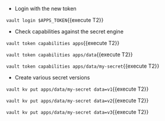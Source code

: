 * Login with the new token

`vault login $APPS_TOKEN`{{execute T2}}

* Check capabilities against the secret engine

`vault token capabilities apps`{{execute T2}}

`vault token capabilities apps/data`{{execute T2}}

`vault token capabilities apps/data/my-secret`{{execute T2}}

* Create various secret versions

`vault kv put apps/data/my-secret data=v1`{{execute T2}}

`vault kv put apps/data/my-secret data=v2`{{execute T2}}

`vault kv put apps/data/my-secret data=v3`{{execute T2}}

